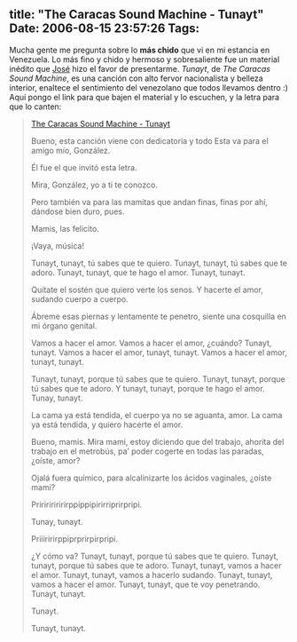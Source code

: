 title: "The Caracas Sound Machine - Tunayt"
Date: 2006-08-15 23:57:26
Tags: 
---
<p>Mucha gente me pregunta sobre lo <strong>más chido</strong> que vi en mi estancia en Venezuela. Lo más fino y chido y hermoso y sobresaliente fue un material inédito que <a target="_blank" href="http://bureado.unplug.org.ve">José</a> hizo el favor de presentarme. <em>Tunayt</em>, de <em>The Caracas Sound Machine</em>, es una canción con alto fervor nacionalista y belleza interior, enaltece el sentimiento del venezolano que todos llevamos dentro :) Aquí pongo el link para que bajen el material y lo escuchen, y la letra para que lo canten:
</p>
<blockquote>
<a target="_blank" href="http://www.damog.net/files/misc/The%20Caracas%20Sound%20Machine%20-%20Tunayt.mp3">The Caracas Sound Machine - Tunayt</a>

Bueno, esta canción viene con dedicatoria y todo
Esta va para el amigo mío, González.

Él fue el que invitó esta letra.

Mira, González, yo a ti te conozco.

Pero también va para las mamitas que andan finas, finas por ahí, dándose bien duro, pues.

Mamis, las felicito.

¡Vaya, música!

Tunayt, tunayt, tú sabes que te quiero.
Tunayt, tunayt, tú sabes que te adoro.
Tunayt, tunayt, que te hago el amor.
Tunayt, tunayt.

Quítate el sostén que quiero verte los senos.
Y hacerte el amor, sudando cuerpo a cuerpo.

Ábreme esas piernas y lentamente te penetro, siente una cosquilla en mi órgano genital.

Vamos a hacer el amor.
Vamos a hacer el amor, ¿cuándo? Tunayt, tunayt.
Vamos a hacer el amor, tunayt, tunayt.
Vamos a hacer el amor, tunayt, tunayt.

Tunayt, tunayt, porque tú sabes que te quiero.
Tunayt, tunayt, porque tú sabes que te adoro.
Y tunayt, tunayt, porque te hago el amor.
Tunay, tunayt.

La cama ya está tendida, el cuerpo ya no se aguanta, amor.
La cama ya está tendida, y quiero hacerte el amor.

Bueno, mamis. Mira mami, estoy diciendo que del trabajo, ahorita del trabajo en el metrobús, pa&#8217; poder cogerte en todas las paradas, ¿oíste, amor?

Ojalá fuera químico, para alcalinizarte los ácidos vaginales, ¿oíste mami?

Pririririririrppippipirirriprirpripi.

Tunay, tunayt.

Priiiririrppiprprirpirpripi.

¿Y cómo va?
Tunayt, tunayt, porque tú sabes que te quiero.
Tunayt, tunayt, porque tú sabes que te adoro.
Tunayt, tunayt, vamos a hacer el amor.
Tunayt, tunayt, vamos a hacerlo sudando.
Tunayt, tunayt, vamos a hacer el amor.
Tunayt, tunayt, que te voy penetrando.
Tunayt, tunayt.

Tunayt.

Tunayt, tunayt.</blockquote>
